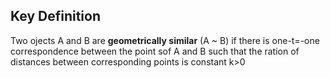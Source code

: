 ## Key Definition
Two ojects A and B are __geometrically similar__ (A ~ B) if there is one-t=-one correspondence between the point sof A and B such that the ration of distances between corresponding points is constant k>0